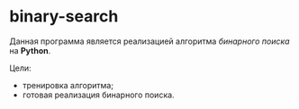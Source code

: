 # binary-search
Данная программа является реализацией алгоритма *бинарного поиска* на __Python__.

Цели:
- тренировка алгоритма;
- готовая реализация бинарного поиска.
